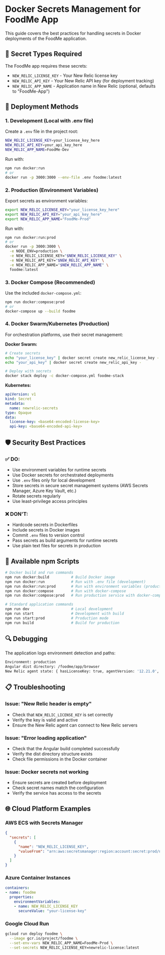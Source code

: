 # Docker Secrets Management for FoodMe App

This guide covers the best practices for handling secrets in Docker deployments of the FoodMe application.

## 🔐 Secret Types Required

The FoodMe app requires these secrets:
- `NEW_RELIC_LICENSE_KEY` - Your New Relic license key
- `NEW_RELIC_API_KEY` - Your New Relic API key (for deployment tracking)
- `NEW_RELIC_APP_NAME` - Application name in New Relic (optional, defaults to "FoodMe-App")

## 🚀 Deployment Methods

### 1. Development (Local with .env file)

Create a `.env` file in the project root:
```bash
NEW_RELIC_LICENSE_KEY=your_license_key_here
NEW_RELIC_API_KEY=your_api_key_here
NEW_RELIC_APP_NAME=FoodMe-Dev
```

Run with:
```bash
npm run docker:run
# or
docker run -p 3000:3000 --env-file .env foodme:latest
```

### 2. Production (Environment Variables)

Export secrets as environment variables:
```bash
export NEW_RELIC_LICENSE_KEY="your_license_key_here"
export NEW_RELIC_API_KEY="your_api_key_here"
export NEW_RELIC_APP_NAME="FoodMe-Prod"
```

Run with:
```bash
npm run docker:run:prod
# or
docker run -p 3000:3000 \
  -e NODE_ENV=production \
  -e NEW_RELIC_LICENSE_KEY="$NEW_RELIC_LICENSE_KEY" \
  -e NEW_RELIC_API_KEY="$NEW_RELIC_API_KEY" \
  -e NEW_RELIC_APP_NAME="$NEW_RELIC_APP_NAME" \
  foodme:latest
```

### 3. Docker Compose (Recommended)

Use the included `docker-compose.yml`:
```bash
npm run docker:compose:prod
# or
docker-compose up --build foodme
```

### 4. Docker Swarm/Kubernetes (Production)

For orchestration platforms, use their secret management:

**Docker Swarm:**
```bash
# Create secrets
echo "your_license_key" | docker secret create new_relic_license_key -
echo "your_api_key" | docker secret create new_relic_api_key -

# Deploy with secrets
docker stack deploy -c docker-compose.yml foodme-stack
```

**Kubernetes:**
```yaml
apiVersion: v1
kind: Secret
metadata:
  name: newrelic-secrets
type: Opaque
data:
  license-key: <base64-encoded-license-key>
  api-key: <base64-encoded-api-key>
```

## 🛡️ Security Best Practices

### ✅ DO:
- Use environment variables for runtime secrets
- Use Docker secrets for orchestrated deployments
- Use `.env` files only for local development
- Store secrets in secure secret management systems (AWS Secrets Manager, Azure Key Vault, etc.)
- Rotate secrets regularly
- Use least-privilege access principles

### ❌ DON'T:
- Hardcode secrets in Dockerfiles
- Include secrets in Docker images
- Commit `.env` files to version control
- Pass secrets as build arguments for runtime secrets
- Use plain text files for secrets in production

## 📝 Available npm Scripts

```bash
# Docker build and run commands
npm run docker:build          # Build Docker image
npm run docker:run            # Run with .env file (development)
npm run docker:run:prod       # Run with environment variables (production)
npm run docker:compose        # Run with docker-compose
npm run docker:compose:prod   # Run production service with docker-compose

# Standard application commands
npm run dev                   # Local development
npm run start                 # Development with build
npm run start:prod            # Production mode
npm run build                 # Build for production
```

## 🔍 Debugging

The application logs environment detection and paths:
```bash
Environment: production
Angular dist directory: /foodme/app/browser
New Relic agent state: { hasLicenseKey: true, agentVersion: '12.21.0', headerLength: 1234 }
```

## 📋 Troubleshooting

### Issue: "New Relic header is empty"
- Check that `NEW_RELIC_LICENSE_KEY` is set correctly
- Verify the key is valid and active
- Ensure the New Relic agent can connect to New Relic servers

### Issue: "Error loading application"
- Check that the Angular build completed successfully
- Verify the dist directory structure exists
- Check file permissions in the Docker container

### Issue: Docker secrets not working
- Ensure secrets are created before deployment
- Check secret names match the configuration
- Verify the service has access to the secrets

## 🌐 Cloud Platform Examples

### AWS ECS with Secrets Manager
```json
{
  "secrets": [
    {
      "name": "NEW_RELIC_LICENSE_KEY",
      "valueFrom": "arn:aws:secretsmanager:region:account:secret:prod/newrelic/license-key"
    }
  ]
}
```

### Azure Container Instances
```yaml
containers:
- name: foodme
  properties:
    environmentVariables:
    - name: NEW_RELIC_LICENSE_KEY
      secureValue: "your-license-key"
```

### Google Cloud Run
```bash
gcloud run deploy foodme \
  --image gcr.io/project/foodme \
  --set-env-vars NEW_RELIC_APP_NAME=FoodMe-Prod \
  --set-secrets NEW_RELIC_LICENSE_KEY=newrelic-license:latest
```

